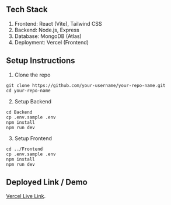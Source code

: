 ## Tech Stack
1. Frontend: React (Vite), Tailwind CSS
2. Backend: Node.js, Express
3. Database: MongoDB (Atlas)
4. Deployment: Vercel (Frontend)

## Setup Instructions
1. Clone the repo
```
git clone https://github.com/your-username/your-repo-name.git
cd your-repo-name
```
2. Setup Backend
```
cd Backend
cp .env.sample .env
npm install
npm run dev
```
3. Setup Frontend
```
cd ../Frontend
cp .env.sample .env
npm install
npm run dev
```

## Deployed Link / Demo
[Vercel Live Link]([https://we-do-good.vercel.app]).
